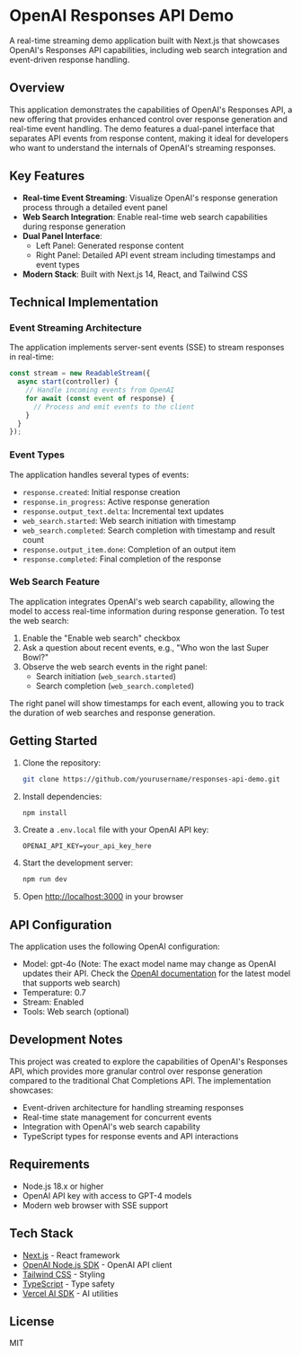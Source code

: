 # OpenAI Responses API Demo

A real-time streaming demo application built with Next.js that showcases OpenAI's Responses API capabilities, including web search integration and event-driven response handling.

## Overview

This application demonstrates the capabilities of OpenAI's Responses API, a new offering that provides enhanced control over response generation and real-time event handling. The demo features a dual-panel interface that separates API events from response content, making it ideal for developers who want to understand the internals of OpenAI's streaming responses.

## Key Features

- **Real-time Event Streaming**: Visualize OpenAI's response generation process through a detailed event panel
- **Web Search Integration**: Enable real-time web search capabilities during response generation
- **Dual Panel Interface**:
  - Left Panel: Generated response content
  - Right Panel: Detailed API event stream including timestamps and event types
- **Modern Stack**: Built with Next.js 14, React, and Tailwind CSS

## Technical Implementation

### Event Streaming Architecture

The application implements server-sent events (SSE) to stream responses in real-time:

```typescript
const stream = new ReadableStream({
  async start(controller) {
    // Handle incoming events from OpenAI
    for await (const event of response) {
      // Process and emit events to the client
    }
  }
});
```

### Event Types

The application handles several types of events:

- `response.created`: Initial response creation
- `response.in_progress`: Active response generation
- `response.output_text.delta`: Incremental text updates
- `web_search.started`: Web search initiation with timestamp
- `web_search.completed`: Search completion with timestamp and result count
- `response.output_item.done`: Completion of an output item
- `response.completed`: Final completion of the response

### Web Search Feature

The application integrates OpenAI's web search capability, allowing the model to access real-time information during response generation. To test the web search:

1. Enable the "Enable web search" checkbox
2. Ask a question about recent events, e.g., "Who won the last Super Bowl?"
3. Observe the web search events in the right panel:
   - Search initiation (`web_search.started`)
   - Search completion (`web_search.completed`)

The right panel will show timestamps for each event, allowing you to track the duration of web searches and response generation.

## Getting Started

1. Clone the repository:
   ```bash
   git clone https://github.com/yourusername/responses-api-demo.git
   ```

2. Install dependencies:
   ```bash
   npm install
   ```

3. Create a `.env.local` file with your OpenAI API key:
   ```
   OPENAI_API_KEY=your_api_key_here
   ```

4. Start the development server:
   ```bash
   npm run dev
   ```

5. Open [http://localhost:3000](http://localhost:3000) in your browser

## API Configuration

The application uses the following OpenAI configuration:

- Model: gpt-4o (Note: The exact model name may change as OpenAI updates their API. Check the [OpenAI documentation](https://platform.openai.com/docs) for the latest model that supports web search)
- Temperature: 0.7
- Stream: Enabled
- Tools: Web search (optional)

## Development Notes

This project was created to explore the capabilities of OpenAI's Responses API, which provides more granular control over response generation compared to the traditional Chat Completions API. The implementation showcases:

- Event-driven architecture for handling streaming responses
- Real-time state management for concurrent events
- Integration with OpenAI's web search capability
- TypeScript types for response events and API interactions

## Requirements

- Node.js 18.x or higher
- OpenAI API key with access to GPT-4 models
- Modern web browser with SSE support

## Tech Stack

- [Next.js](https://nextjs.org/) - React framework
- [OpenAI Node.js SDK](https://github.com/openai/openai-node) - OpenAI API client
- [Tailwind CSS](https://tailwindcss.com/) - Styling
- [TypeScript](https://www.typescriptlang.org/) - Type safety
- [Vercel AI SDK](https://sdk.vercel.ai/docs) - AI utilities

## License

MIT
